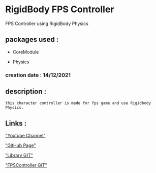 # RigidBody FPS Controller
FPS Controller using RigidBody Physics

## packages used :

- CoreModule

- Physics

### creation date : 14/12/2021

## description :
```
this character controller is made for fps game and use Rigidbody Physics.
```

## Links :
["Youtube Channel"](https://www.youtube.com/channel/UC-_DDdI316_BYs7HlO260OA)

["GitHub Page"](https://github.com/Light974-M)

["Library GIT"](https://github.com/Light974-M/UnityPersonalDataBank)

["FPSController GIT"](https://github.com/Light974-M/UnityPersonalDataBank/tree/main/CamerasAndCharacterControllers/CharacterControllers/RbFpsController)